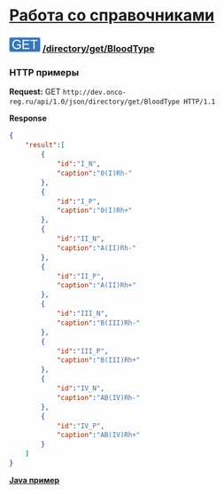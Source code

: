 [Работа со справочниками](../../../index.md)
=========================================

### ![GET](../../../../../img/get.png) [/directory/get/BloodType](../index.md)

### HTTP примеры

**Request:** GET `http://dev.onco-reg.ru/api/1.0/json/directory/get/BloodType HTTP/1.1`

**Response**

```json
{
    "result":[
        {
            "id":"I_N",
            "caption":"0(I)Rh-"
        },
        {
            "id":"I_P",
            "caption":"0(I)Rh+"
        },
        {
            "id":"II_N",
            "caption":"A(II)Rh-"
        },
        {
            "id":"II_P",
            "caption":"A(II)Rh+"
        },
        {
            "id":"III_N",
            "caption":"B(III)Rh-"
        },
        {
            "id":"III_P",
            "caption":"B(III)Rh+"
        },
        {
            "id":"IV_N",
            "caption":"AB(IV)Rh-"
        },
        {
            "id":"IV_P",
            "caption":"AB(IV)Rh+"
        }
    ]
}
```

**[Java пример](getJava.md)**